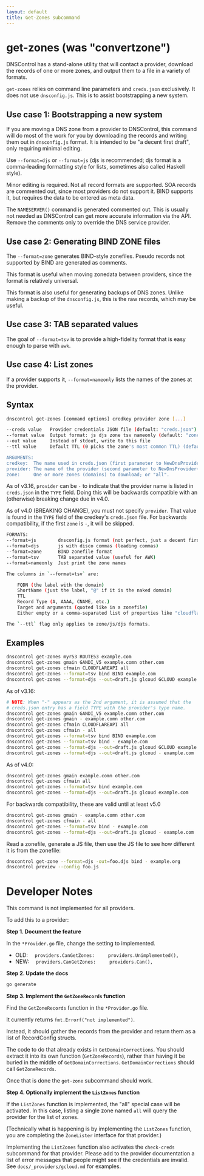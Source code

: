 ```yaml
---
layout: default
title: Get-Zones subcommand
---
```


# get-zones (was "convertzone")

DNSControl has a stand-alone utility that will contact a provider,
download the records of one or more zones, and output them to a file
in a variety of formats.

`get-zones` relies on command line parameters and `creds.json`
exclusively.  It does not use `dnsconfig.js`. This is to assist
bootstrapping a new system.

## Use case 1: Bootstrapping a new system

If you are moving a DNS zone from a provider to DNSControl, this
command will do most of the work for you by downloading the records
and writing them out in `dnsconfig.js` format. It is intended to be
"a decent first draft", only requiring minimal editing.

Use `--format=djs` or `--format=js` (djs is recommended; djs format is a
comma-leading formatting style for lists, sometimes also called Haskell style).

Minor editing is required. Not all record formats are supported.
SOA records are commented out, since most providers do not support it.
BIND supports it, but requires the data to be entered as meta data.

The `NAMESERVER()` command is generated commented out. This is usually
not needed as DNSControl can get more accurate information via the
API. Remove the comments only to override the DNS service provider.

## Use case 2: Generating BIND ZONE files

The `--format=zone` generates BIND-style zonefiles. Pseudo records not
supported by BIND are generated as comments.

This format is useful when moving zonedata between providers, since
the format is relatively universal.

This format is also useful for generating backups of DNS zones. Unlike
making a backup of the `dnsconfig.js`, this is the raw records, which
may be useful.

## Use case 3: TAB separated values

The goal of `--format=tsv` is to provide a high-fidelity format that is easy
enough to parse with `awk`.

## Use case 4: List zones

If a provider supports it, `--format=nameonly` lists the names of the
zones at the provider.


## Syntax

```bash
dnscontrol get-zones [command options] credkey provider zone [...]

--creds value   Provider credentials JSON file (default: "creds.json")
--format value  Output format: js djs zone tsv nameonly (default: "zone")
--out value     Instead of stdout, write to this file
--ttl value     Default TTL (0 picks the zone's most common TTL) (default: 0)

ARGUMENTS:
credkey:  The name used in creds.json (first parameter to NewDnsProvider() in dnsconfig.js)
provider: The name of the provider (second parameter to NewDnsProvider() in dnsconfig.js)
zone:     One or more zones (domains) to download; or "all".
```

As of v3.16, `provider` can be `-` to indicate that the provider name is listed in `creds.json` in the `TYPE` field. Doing this will be backwards compatible with an (otherwise) breaking change due in v4.0.

As of v4.0 (BREAKING CHANGE), you must not specify `provider`.  That value is found in the `TYPE` field of the credkey's `creds.json` file.  For backwards compatibility, if the first `zone` is `-`, it will be skipped.

```bash
FORMATS:
--format=js        dnsconfig.js format (not perfect, just a decent first draft)
--format=djs       js with disco commas (leading commas)
--format=zone      BIND zonefile format
--format=tsv       TAB separated value (useful for AWK)
--format=nameonly  Just print the zone names

The columns in `--format=tsv` are:

    FQDN (the label with the domain)
    ShortName (just the label, "@" if it is the naked domain)
    TTL
    Record Type (A, AAAA, CNAME, etc.)
    Target and arguments (quoted like in a zonefile)
    Either empty or a comma-separated list of properties like "cloudflare_proxy=true"

The `--ttl` flag only applies to zone/js/djs formats.
```

## Examples

```bash
dnscontrol get-zones myr53 ROUTE53 example.com
dnscontrol get-zones gmain GANDI_V5 example.comn other.com
dnscontrol get-zones cfmain CLOUDFLAREAPI all
dnscontrol get-zones --format=tsv bind BIND example.com
dnscontrol get-zones --format=djs --out=draft.js glcoud GCLOUD example.com
```

As of v3.16:

```bash
# NOTE: When "-" appears as the 2nd argument, it is assumed that the
# creds.json entry has a field TYPE with the provider's type name.
dnscontrol get-zones gmain GANDI_V5 example.comn other.com
dnscontrol get-zones gmain - example.comn other.com
dnscontrol get-zones cfmain CLOUDFLAREAPI all
dnscontrol get-zones cfmain - all
dnscontrol get-zones --format=tsv bind BIND example.com
dnscontrol get-zones --format=tsv bind - example.com
dnscontrol get-zones --format=djs --out=draft.js glcoud GCLOUD example.com
dnscontrol get-zones --format=djs --out=draft.js glcoud - example.com
```

As of v4.0:

```bash
dnscontrol get-zones gmain example.comn other.com
dnscontrol get-zones cfmain all
dnscontrol get-zones --format=tsv bind example.com
dnscontrol get-zones --format=djs --out=draft.js glcoud example.com
```

For backwards compatibility, these are valid until at least v5.0

```bash
dnscontrol get-zones gmain - example.comn other.com
dnscontrol get-zones cfmain - all
dnscontrol get-zones --format=tsv bind - example.com
dnscontrol get-zones --format=djs --out=draft.js glcoud - example.com
```

Read a zonefile, generate a JS file, then use the JS file to see how
different it is from the zonefile:

```bash
dnscontrol get-zone --format=djs -out=foo.djs bind - example.org
dnscontrol preview --config foo.js
```

# Developer Notes

This command is not implemented for all providers.

To add this to a provider:

**Step 1. Document the feature**

In the `*Provider.go` file, change the setting to implemented.

* OLD: `  providers.CanGetZones:     providers.Unimplemented(),`
* NEW: `  providers.CanGetZones:     providers.Can(),`

**Step 2. Update the docs**

```bash
go generate
```

**Step 3. Implement the `GetZoneRecords` function**

Find the `GetZoneRecords` function in the `*Provider.go` file.

It currently returns `fmt.Errorf("not implemented")`.

Instead, it should gather the records from the provider
and return them as a list of RecordConfig structs.

The code to do that already exists in `GetDomainCorrections`.
You should extract it into its own function (`GetZoneRecords`), rather
than having it be buried in the middle of `GetDomainCorrections`.
`GetDomainCorrections` should call `GetZoneRecords`.

Once that is done the `get-zone` subcommand should work.

**Step 4. Optionally implement the `ListZones` function**

If the `ListZones` function is implemented, the "all" special case
will be activated.  In this case, listing a single zone named `all`
will query the provider for the list of zones.

(Technically what is happening is by implementing the `ListZones`
function, you are completing the `ZoneLister` interface for that
provider.)

Implementing the `ListZones` function also activates the `check-creds`
subcommand for that provider. Please add to the provider documentation
a list of error messages that people might see if the credentials are
invalid.  See `docs/_providers/gcloud.md` for examples.
